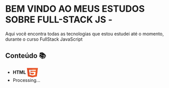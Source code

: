 # BEM VINDO AO MEUS ESTUDOS SOBRE FULL-STACK JS -

<p>Aqui você encontra todas as tecnologias que estou estudei até o momento, durante o curso FullStack JavaScript</p>

## Conteúdo 📚
<ul>
  <li><strong>HTML<img align="center" alt="HTML logo" height="30" width="40" src="https://raw.githubusercontent.com/devicons/devicon/master/icons/html5/html5-original.svg"></strong></li>
  <li>Processing...</li>
</ul>
